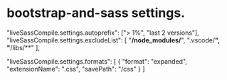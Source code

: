 # bootstrap-and-sass settings.

  "liveSassCompile.settings.autoprefix": ["> 1%", "last 2 versions"],
  "liveSassCompile.settings.excludeList": [
    "**/node_modules/**",
    ".vscode/**",
    "**/libs/**"
  ],

  "liveSassCompile.settings.formats": [
    {
      "format": "expanded",
      "extensionName": ".css",
      "savePath": "/css"
    }
  ]
